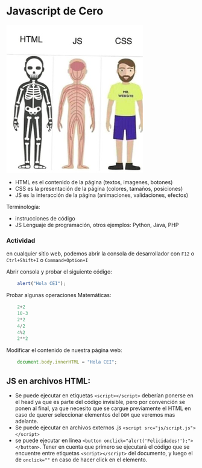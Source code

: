 # Javascript de Cero


![img css-js-html](uploads/imgs/html-css-js.png)

- HTML es el contenido de la página (textos, imagenes, botones)
- CSS es la presentación de la página (colores, tamaños, posiciones)
- JS es la interacción de la página (animaciones, validaciones, efectos)



Terminología:
- instrucciones de código
- JS Lenguaje de programación, otros ejemplos: Python, Java, PHP

### Actividad

en cualquier sitio web, podemos abrir la consola de desarrollador con `F12` o `Ctrl+Shift+I` o `Command+Option+I`

Abrir consola y probar el siguiente código:
```js
    alert("Hola CEI");
```

Probar algunas operaciones  Matemáticas:
```js
    2+2
    10-3
    2*2
    4/2
    4%2
    2**2
```

Modificar el contenido de nuestra página web:
```js
    document.body.innerHTML = "Hola CEI";
```


## JS en archivos HTML:
- Se puede ejecutar en etiquetas `<script></script>` deberían ponerse en el head ya que es parte del código invisible, pero por convención se ponen al final, ya que necesito que se cargue previamente el HTML en caso de querer seleccionar elementos del `DOM` que veremos mas adelante.
- Se puede ejecutar en archivos externos .js `<script src="js/script.js"></script>`
- se puede ejecutar en linea `<button onclick="alert('Felicidades!');"></button>`. Tener en cuenta que primero se ejecutará el código que se encuentre entre etiquetas `<script></script>` del documento, y luego el de `onclick=""` en caso de hacer click en el elemento.
